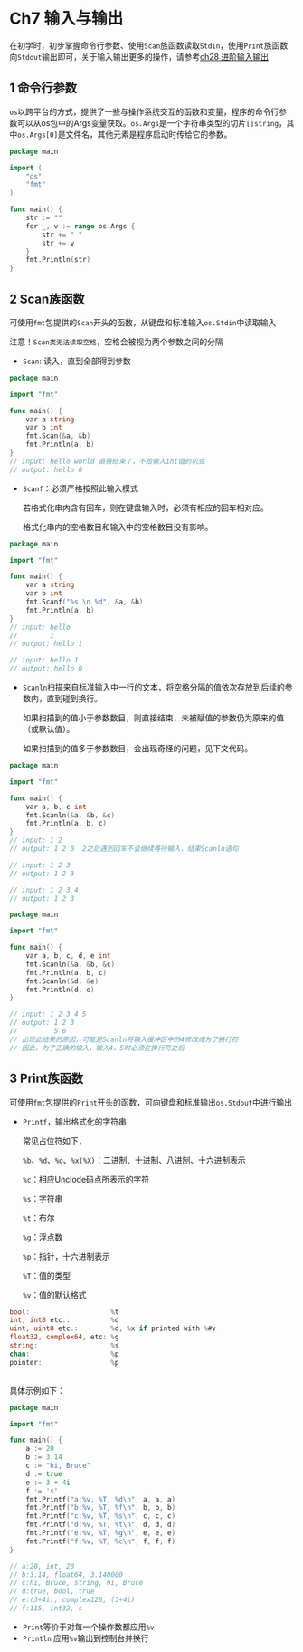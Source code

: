# Ch7 输入与输出



在初学时，初步掌握命令行参数、使用`Scan`族函数读取`Stdin`，使用`Print`族函数向`Stdout`输出即可，关于输入输出更多的操作，请参考[ch28 进阶输入输出](http://zchaoyu1126.github.io/go-ch28.html)

## 1 命令行参数

`os`以跨平台的方式，提供了一些与操作系统交互的函数和变量，程序的命令行参数可以从os包中的Args变量获取。`os.Args`是一个字符串类型的切片`[]string`，其中`os.Args[0]`是文件名，其他元素是程序启动时传给它的参数。

```go
package main

import (
    "os"
    "fmt"
)

func main() {
    str := ""
    for _, v := range os.Args {
        str += " "
        str += v
    }
    fmt.Println(str)
}
```

## 2 Scan族函数

可使用`fmt`包提供的`Scan`开头的函数，从键盘和标准输入`os.Stdin`中读取输入

注意！`Scan类无法读取空格`，空格会被视为两个参数之间的分隔

- `Scan`: 读入，直到全部得到参数

```go
package main

import "fmt"

func main() {
    var a string
    var b int
    fmt.Scan(&a, &b)
    fmt.Println(a, b)
}
// input: hello world 直接结束了，不给输入int值的机会
// output: hello 0
```

- `Scanf`：必须严格按照此输入模式

	若格式化串内含有回车，则在键盘输入时，必须有相应的回车相对应。
	
	
	格式化串内的空格数目和输入中的空格数目没有影响。

```go
package main

import "fmt"

func main() {
    var a string
    var b int
    fmt.Scanf("%s \n %d", &a, &b)
    fmt.Println(a, b)
}
// input: hello
//        1
// output: hello 1

// input: hello 1
// output: hello 0
```

- `Scanln`扫描来自标准输入中一行的文本，将空格分隔的值依次存放到后续的参数内，直到碰到换行。

	如果扫描到的值小于参数数目，则直接结束，未被赋值的参数仍为原来的值（或默认值）。
	
	如果扫描到的值多于参数数目，会出现奇怪的问题，见下文代码。

```go
package main

import "fmt"

func main() {
    var a, b, c int
    fmt.Scanln(&a, &b, &c)
    fmt.Println(a, b, c)
}
// input: 1 2
// output: 1 2 0  2之后遇到回车不会继续等待输入，结束Scanln语句

// input: 1 2 3
// output: 1 2 3

// input: 1 2 3 4
// output: 1 2 3
```

```go
package main

import "fmt"

func main() {
    var a, b, c, d, e int
    fmt.Scanln(&a, &b, &c)
    fmt.Println(a, b, c)
    fmt.Scanln(&d, &e)
    fmt.Println(d, e)
}

// input: 1 2 3 4 5
// output: 1 2 3
//         5 0
// 出现此结果的原因，可能是Scanln将输入缓冲区中的4修改成为了换行符
// 因此，为了正确的输入，输入4，5时必须在换行符之后
```

## 3 Print族函数

可使用`fmt`包提供的`Print`开头的函数，可向键盘和标准输出`os.Stdout`中进行输出

- `Printf`，输出格式化的字符串
  
    常见占位符如下，
    
    `%b`、`%d`、`%o`、`%x(%X)`：二进制、十进制、八进制、十六进制表示
    
    `%c`：相应Unciode码点所表示的字符
    
    `%s`：字符串
    
    `%t`：布尔
    
    `%g`：浮点数
    
    `%p`：指针，十六进制表示
    
    `%T`：值的类型
    
    `%v`：值的默认格式

```go
bool:                    %t
int, int8 etc.:          %d
uint, uint8 etc.:        %d, %x if printed with %#v
float32, complex64, etc: %g
string:                  %s
chan:                    %p
pointer:                 %p
```

​		
具体示例如下：

```go
package main

import "fmt"

func main() {
    a := 20
    b := 3.14
    c := "hi, Bruce"
    d := true
    e := 3 + 4i
    f := 's'
    fmt.Printf("a:%v, %T, %d\n", a, a, a)
    fmt.Printf("b:%v, %T, %f\n", b, b, b)
    fmt.Printf("c:%v, %T, %s\n", c, c, c)
    fmt.Printf("d:%v, %T, %t\n", d, d, d)
    fmt.Printf("e:%v, %T, %g\n", e, e, e)
    fmt.Printf("f:%v, %T, %c\n", f, f, f)
}

// a:20, int, 20
// b:3.14, float64, 3.140000
// c:hi, Bruce, string, hi, Bruce
// d:true, bool, true
// e:(3+4i), complex128, (3+4i)
// f:115, int32, s
```

- `Print`等价于对每一个操作数都应用`%v`
- `Println` 应用`%v`输出到控制台并换行
